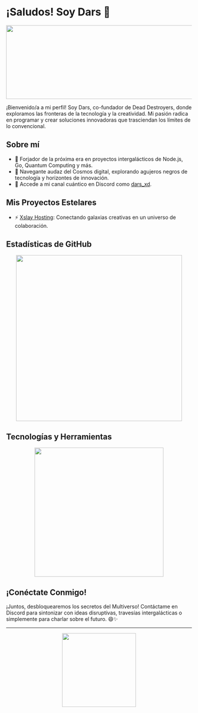 # ¡Saludos! Soy Dars 👋

<p align="center">
  <img src="https://cdn.pfps.gg/banners/7961-rinrin.gif" width="600" height="200"/>
</p>

¡Bienvenido/a a mi perfil! Soy Dars, co-fundador de Dead Destroyers, donde exploramos las fronteras de la tecnología y la creatividad. Mi pasión radica en programar y crear soluciones innovadoras que trasciendan los límites de lo convencional.

## Sobre mí

- 🚀 Forjador de la próxima era en proyectos intergalácticos de Node.js, Go, Quantum Computing y más.
- 🌌 Navegante audaz del Cosmos digital, explorando agujeros negros de tecnología y horizontes de innovación.
- 📡 Accede a mi canal cuántico en Discord como [dars_xd](https://discord.com/users/1066121330161897572).

## Mis Proyectos Estelares

- ⚡️ [Xslay Hosting](https://github.com/Xslay-Hosting/xslay): Conectando galaxias creativas en un universo de colaboración.

## Estadísticas de GitHub

<p align="center">
  <img src="https://github-readme-stats.vercel.app/api?username=Bydars&show_icons=true&theme=onedark" width="450"/>
</p>

## Tecnologías y Herramientas

<p align="center">
  <img src="https://github-readme-stats.vercel.app/api/top-langs/?username=Bydars&layout=compact&theme=onedark" width="350"/>
</p>

## ¡Conéctate Conmigo!

¡Juntos, desbloquearemos los secretos del Multiverso! Contáctame en Discord para sintonizar con ideas disruptivas, travesías intergalácticas o simplemente para charlar sobre el futuro. 😄✨

---

<p align="center">
  <img src="https://github.com/Bydars/Bydars/raw/main/assets/giphy.gif" width="200" height="200"/>
</p>

